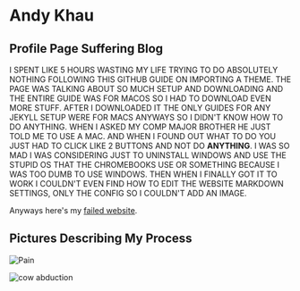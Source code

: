 Andy Khau
=========

Profile Page Suffering Blog
---------------------------

I SPENT LIKE 5 HOURS WASTING MY LIFE TRYING TO DO ABSOLUTELY NOTHING FOLLOWING THIS GITHUB GUIDE ON IMPORTING A THEME. THE PAGE WAS TALKING ABOUT SO MUCH SETUP AND DOWNLOADING
AND THE ENTIRE GUIDE WAS FOR MACOS SO I HAD TO DOWNLOAD EVEN MORE STUFF. AFTER I DOWNLOADED IT THE ONLY GUIDES FOR ANY JEKYLL SETUP WERE FOR MACS ANYWAYS SO I DIDN'T KNOW HOW
TO DO ANYTHING. WHEN I ASKED MY COMP MAJOR BROTHER HE JUST TOLD ME TO USE A MAC. AND WHEN I FOUND OUT WHAT TO DO YOU JUST HAD TO CLICK LIKE 2 BUTTONS AND NOT DO **ANYTHING**. I WAS SO MAD I WAS CONSIDERING JUST TO UNINSTALL WINDOWS AND USE THE STUPID OS THAT THE CHROMEBOOKS USE OR SOMETHING BECAUSE I WAS TOO DUMB TO USE WINDOWS. THEN WHEN I FINALLY GOT IT TO WORK I COULDN'T EVEN FIND HOW TO EDIT THE WEBSITE MARKDOWN SETTINGS, ONLY THE CONFIG SO I COULDN'T ADD AN IMAGE.


Anyways here's my [failed website](https://24chromosones.github.io/siteaboutme/).

Pictures Describing My Process
--------

![Pain](https://emojipedia-us.s3.dualstack.us-west-1.amazonaws.com/thumbs/160/apple/118/skull_1f480.png)

![cow abduction](https://c.tenor.com/iVwlJoYX_0IAAAAd/meme.gif)
